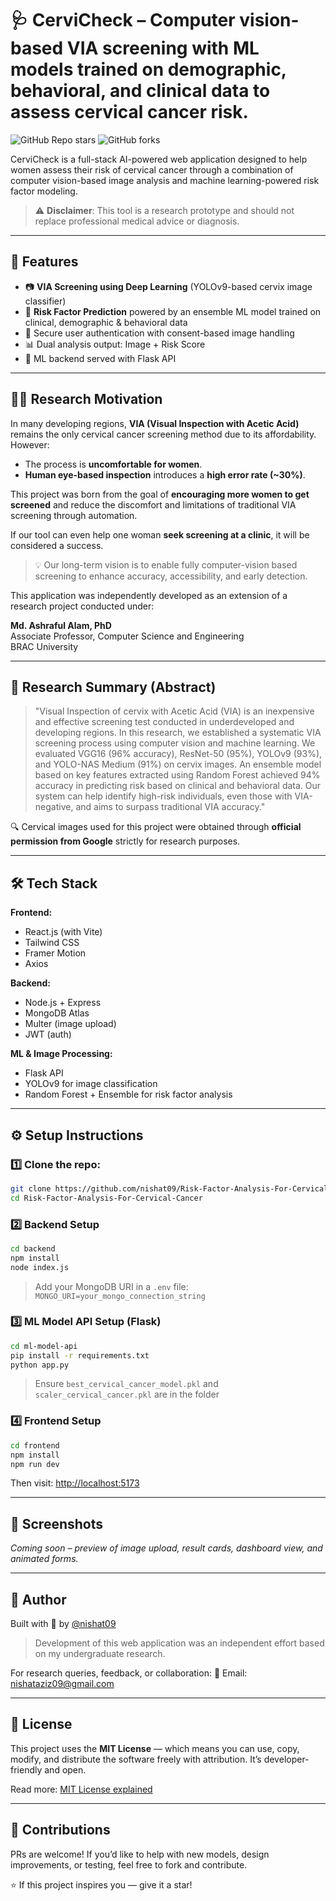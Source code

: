 # 🩺 CerviCheck – Computer vision-based VIA screening with ML models trained on demographic, behavioral, and clinical data to assess cervical cancer risk.

![GitHub Repo stars](https://img.shields.io/github/stars/nishat09/Risk-Factor-Analysis-For-Cervical-Cancer?style=social)
![GitHub forks](https://img.shields.io/github/forks/nishat09/Risk-Factor-Analysis-For-Cervical-Cancer?style=social)

CerviCheck is a full-stack AI-powered web application designed to help women assess their risk of cervical cancer through a combination of computer vision-based image analysis and machine learning-powered risk factor modeling.

> ⚠️ **Disclaimer**: This tool is a research prototype and should not replace professional medical advice or diagnosis.

---

## 🎯 Features

- 📷 **VIA Screening using Deep Learning** (YOLOv9-based cervix image classifier)
- 🧬 **Risk Factor Prediction** powered by an ensemble ML model trained on clinical, demographic & behavioral data
- 🔐 Secure user authentication with consent-based image handling
- 📊 Dual analysis output: Image + Risk Score
- 🧠 ML backend served with Flask API

---

## 👩‍⚕️ Research Motivation

In many developing regions, **VIA (Visual Inspection with Acetic Acid)** remains the only cervical cancer screening method due to its affordability. However:

- The process is **uncomfortable for women**.
- **Human eye-based inspection** introduces a **high error rate (~30%)**.

This project was born from the goal of **encouraging more women to get screened** and reduce the discomfort and limitations of traditional VIA screening through automation.

If our tool can even help one woman **seek screening at a clinic**, it will be considered a success.

> 💡 Our long-term vision is to enable fully computer-vision based screening to enhance accuracy, accessibility, and early detection.

This application was independently developed as an extension of a research project conducted under:

**Md. Ashraful Alam, PhD**  
Associate Professor, Computer Science and Engineering  
BRAC University

---

## 📖 Research Summary (Abstract)

> "Visual Inspection of cervix with Acetic Acid (VIA) is an inexpensive and effective screening test conducted in underdeveloped and developing regions. In this research, we established a systematic VIA screening process using computer vision and machine learning. We evaluated VGG16 (96% accuracy), ResNet-50 (95%), YOLOv9 (93%), and YOLO-NAS Medium (91%) on cervix images. An ensemble model based on key features extracted using Random Forest achieved 94% accuracy in predicting risk based on clinical and behavioral data. Our system can help identify high-risk individuals, even those with VIA-negative, and aims to surpass traditional VIA accuracy."

🔍 Cervical images used for this project were obtained through **official permission from Google** strictly for research purposes.

---

## 🛠 Tech Stack

**Frontend:**
- React.js (with Vite)
- Tailwind CSS
- Framer Motion
- Axios

**Backend:**
- Node.js + Express
- MongoDB Atlas
- Multer (image upload)
- JWT (auth)

**ML & Image Processing:**
- Flask API
- YOLOv9 for image classification
- Random Forest + Ensemble for risk factor analysis

---

## ⚙️ Setup Instructions

### 1️⃣ Clone the repo:
```bash
git clone https://github.com/nishat09/Risk-Factor-Analysis-For-Cervical-Cancer.git
cd Risk-Factor-Analysis-For-Cervical-Cancer
```

### 2️⃣ Backend Setup
```bash
cd backend
npm install
node index.js
```
> Add your MongoDB URI in a `.env` file:
> `MONGO_URI=your_mongo_connection_string`

### 3️⃣ ML Model API Setup (Flask)
```bash
cd ml-model-api
pip install -r requirements.txt
python app.py
```
> Ensure `best_cervical_cancer_model.pkl` and `scaler_cervical_cancer.pkl` are in the folder

### 4️⃣ Frontend Setup
```bash
cd frontend
npm install
npm run dev
```
Then visit: [http://localhost:5173](http://localhost:5173)

---

## 📸 Screenshots
*Coming soon – preview of image upload, result cards, dashboard view, and animated forms.*

---

## 👤 Author

Built with 💜 by [@nishat09](https://github.com/nishat09)

> Development of this web application was an independent effort based on my undergraduate research.

For research queries, feedback, or collaboration:
📧 Email: nishataziz09@gmail.com

---

## 📜 License

This project uses the **MIT License** — which means you can use, copy, modify, and distribute the software freely with attribution. It’s developer-friendly and open.

Read more: [MIT License explained](https://opensource.org/licenses/MIT)

---

## 🤝 Contributions

PRs are welcome! If you’d like to help with new models, design improvements, or testing, feel free to fork and contribute.

⭐ If this project inspires you — give it a star!
